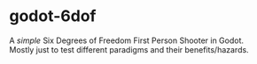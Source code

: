 # godot-6dof
A _simple_ Six Degrees of Freedom First Person Shooter in Godot.  
Mostly just to test different paradigms and their benefits/hazards.  
